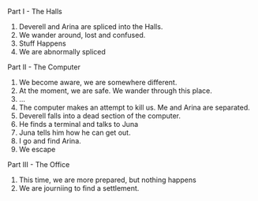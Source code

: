 Part I - The Halls

1. Deverell and Arina are spliced into the Halls.
2. We wander around, lost and confused.
3. Stuff Happens
4. We are abnormally spliced


Part II - The Computer

1. We become aware, we are somewhere different.
2. At the moment, we are safe.  We wander through this place.
3. ...
4. The computer makes an attempt to kill us.  Me and Arina are separated.
5. Deverell falls into a dead section of the computer.
6. He finds a terminal and talks to Juna
7. Juna tells him how he can get out.
8. I go and find Arina.
9. We escape

Part III - The Office

1. This time, we are more prepared, but nothing happens
2. We are journiing to find a settlement.